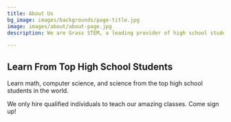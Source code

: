 ```yaml
---
title: About Us
bg_image: images/backgrounds/page-title.jpg
image: images/about/about-page.jpg
description: We are Grass STEM, a leading provider of high school student led classes

---
```

## Learn From Top High School Students

Learn math, computer science, and science from the top high school students in the world.

We only hire qualified individuals to teach our amazing classes. Come sign up! 